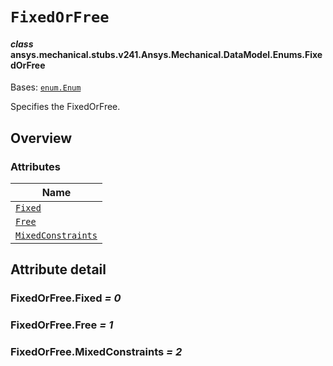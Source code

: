 <!-- vale off -->

<a id="fixedorfree"></a>

# `FixedOrFree`

<a id="ansys.mechanical.stubs.v241.Ansys.Mechanical.DataModel.Enums.FixedOrFree"></a>

#### *class* ansys.mechanical.stubs.v241.Ansys.Mechanical.DataModel.Enums.FixedOrFree

Bases: [`enum.Enum`](https://docs.python.org/3/library/enum.html#enum.Enum)

Specifies the FixedOrFree.

<!-- !! processed by numpydoc !! -->

<a id="overview"></a>

## Overview

### Attributes

| Name |
| ----------------------------------------------------- |
| [`Fixed`](#FixedOrFree.Fixed) |
| [`Free`](#FixedOrFree.Free) |
| [`MixedConstraints`](#FixedOrFree.MixedConstraints) |

<a id="attribute-detail"></a>

## Attribute detail

<a id="FixedOrFree.Fixed"></a>

### FixedOrFree.Fixed *= 0*

<a id="FixedOrFree.Free"></a>

### FixedOrFree.Free *= 1*

<a id="FixedOrFree.MixedConstraints"></a>

### FixedOrFree.MixedConstraints *= 2*

<!-- vale on -->
